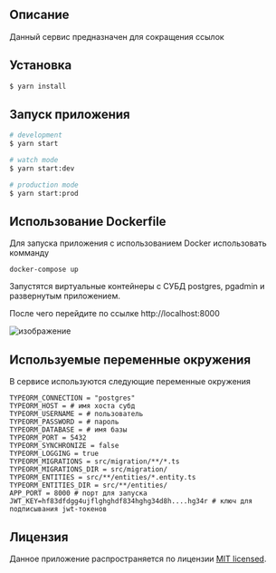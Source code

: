 ## Описание

Данный сервис предназначен для сокращения ссылок

## Установка

```bash
$ yarn install
```

## Запуск приложения

```bash
# development
$ yarn start

# watch mode
$ yarn start:dev

# production mode
$ yarn start:prod
```

## Использование Dockerfile
Для запуска приложения с использованием Docker использовать комманду
```
docker-compose up
```
Запустятся виртуальные контейнеры с СУБД postgres, pgadmin и развернутым приложением.

После чего перейдите по ссылке http://localhost:8000

![изображение](https://user-images.githubusercontent.com/66483307/170711939-dfef6e40-13b7-4210-97f3-df4cbf36486b.png)


## Используемые переменные окружения
В сервисе используются следующие переменные окружения
```
TYPEORM_CONNECTION = "postgres"
TYPEORM_HOST = # имя хоста субд
TYPEORM_USERNAME = # пользователь
TYPEORM_PASSWORD = # пароль
TYPEORM_DATABASE = # имя базы
TYPEORM_PORT = 5432
TYPEORM_SYNCHRONIZE = false
TYPEORM_LOGGING = true
TYPEORM_MIGRATIONS = src/migration/**/*.ts
TYPEORM_MIGRATIONS_DIR = src/migration/
TYPEORM_ENTITIES = src/**/entities/*.entity.ts
TYPEORM_ENTITIES_DIR = src/**/entities/
APP_PORT = 8000 # порт для запуска
JWT_KEY=hf83dfdgg4ujflghghdf834hghg34d8h....hg34r # ключ для подписывания jwt-токенов
```


## Лицензия

Данное приложение распространяется по лицензии [MIT licensed](LICENSE).
